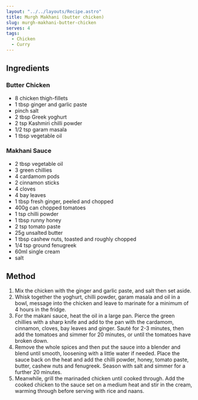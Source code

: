 ```yaml
---
layout: "../../layouts/Recipe.astro"
title: Murgh Makhani (butter chicken)
slug: murgh-makhani-butter-chicken
serves: 4
tags:
  - Chicken
  - Curry
---
```


## Ingredients

### Butter Chicken

- 8 chicken thigh-fillets
- 1 tbsp ginger and garlic paste
- pinch salt
- 2 tbsp Greek yoghurt
- 2 tsp Kashmiri chilli powder
- 1/2 tsp garam masala
- 1 tbsp vegetable oil

### Makhani Sauce

- 2 tbsp vegetable oil
- 3 green chillies
- 4 cardamom pods
- 2 cinnamon sticks
- 4 cloves
- 4 bay leaves
- 1 tbsp fresh ginger, peeled and chopped
- 400g can chopped tomatoes
- 1 tsp chilli powder
- 1 tbsp runny honey
- 2 tsp tomato paste
- 25g unsalted butter
- 1 tbsp cashew nuts, toasted and roughly chopped
- 1/4 tsp ground fenugreek
- 60ml single cream
- salt

## Method

1. Mix the chicken with the ginger and garlic paste, and salt then set aside.
1. Whisk together the yoghurt, chilli powder, garam masala and oil in a bowl, message into the chicken and leave to marinate for a minimum of 4 hours in the fridge.
1. For the makani sauce, heat the oil in a large pan. Pierce the green chillies with a sharp knife and add to the pan with the cardamom, cinnamon, cloves, bay leaves and ginger. Sauté for 2-3 minutes, then add the tomatoes and simmer for 20 minutes, or until the tomatoes have broken down.
1. Remove the whole spices and then put the sauce into a blender and blend until smooth, loosening with a little water if needed. Place the sauce back on the heat and add the chilli powder, honey, tomato paste, butter, cashew nuts and fenugreek. Season with salt and simmer for a further 20 minutes.
1. Meanwhile, grill the marinaded chicken until cooked through. Add the cooked chicken to the sauce set on a medium heat and stir in the cream, warming through before serving with rice and naans.
